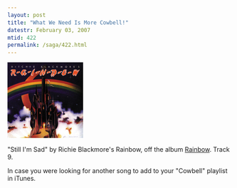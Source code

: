```yaml
---
layout: post
title: "What We Need Is More Cowbell!"
datestr: February 03, 2007
mtid: 422
permalink: /saga/422.html
---
```

![rainbow][]

"Still I'm Sad" by Richie Blackmore's Rainbow, off the album <a href="http://phobos.apple.com/WebObjects/MZStore.woa/wa/viewAlbum?id=404206&s=143441" title="Richie Blackmore's Rainbow - Rainbow">Rainbow</a>.  Track 9.

In case you were looking for another song to add to your "Cowbell" playlist in iTunes.

[rainbow]: /pics/Rainbow.jpg
